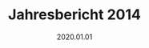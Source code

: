 ---
date: 2020.01.01
title: Jahresbericht 2014
expireOn: 2015-01-01
tags: [Schach]
thumbnail: 
    src: wahlkurse/schach/00_index_bg.jpg
    alt: Das WGG Schach Logo
---